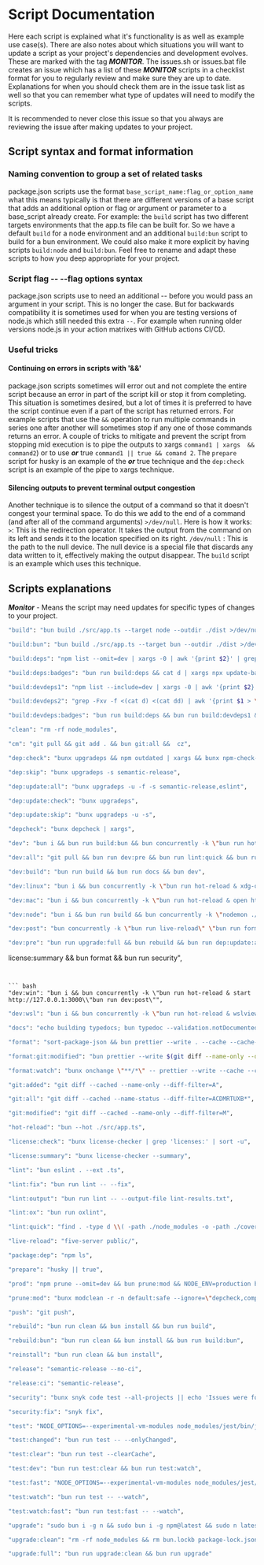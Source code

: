 # Script Documentation

Here each script is explained what it's functionality is as well as example use case(s). There are also notes about which situations you will want to update a script as your project's dependencies and development evolves. These are marked with the tag **_MONITOR_**. The issues.sh or issues.bat file creates an issue which has a list of these **_MONITOR_** scripts in a checklist format for you to regularly review and make sure they are up to date. Explanations for when you should check them are in the issue task list as well so that you can remember what type of updates will need to modify the scripts.

It is recommended to never close this issue so that you always are reviewing the issue after making updates to your project.

## Script syntax and format information

### Naming convention to group a set of related tasks

package.json scripts use the format `base_script_name:flag_or_option_name` what this means typically is that there are different versions of a base script that adds an additional option or flag or argument or parameter to a base_script already create. For example: the `build` script has two different targets environments that the app.ts file can be built for. So we have a default `build` for a node environment and an additional `build:bun` script to build for a bun environment. We could also make it more explicit by having scripts `build:node` and `build:bun`. Feel free to rename and adapt these scripts to how you deep appropriate for your project.

### Script flag -- --flag options syntax

package.json scripts use to need an additional -- before you would pass an argument in your script. This is no longer the case. But for backwards compatibility it is sometimes used for when you are testing versions of node.js which still needed this extra `--`. For example when running older versions node.js in your action matrixes with GitHub actions CI/CD.

### Useful tricks

#### Continuing on errors in scripts with '&&'

package.json scripts sometimes will error out and not complete the entire script because an error in part of the script kill or stop it from completing. This situation is sometimes desired, but a lot of times it is preferred to have the script continue even if a part of the script has returned errors. For example scripts that use the `&&` operation to run multiple commands in series one after another will sometimes stop if any one of those commands returns an error. A couple of tricks to mitigate and prevent the script from stopping mid execution is to pipe the outputs to xargs `command1 | xargs  && command2`) or to use **_or_** true `command1 || true && comand 2`. The `prepare` script for husky is an example of the **_or_** true technique and the `dep:check` script is an example of the pipe to xargs technique.

#### Silencing outputs to prevent terminal output congestion

Another technique is to silence the output of a command so that it doesn't congest your terminal space. To do this we add to the end of a command (and after all of the command arguments) `>/dev/null`. Here is how it works:
`>`: This is the redirection operator. It takes the output from the command on its left and sends it to the location specified on its right.
`/dev/null` : This is the path to the null device. The null device is a special file that discards any data written to it, effectively making the output disappear.
The `build` script is an example which uses this technique.

## Scripts explanations

**_Monitor_** - Means the script may need updates for specific types of changes to your project.

```bash
"build": "bun build ./src/app.ts --target node --outdir ./dist >/dev/null",
```

```bash
"build:bun": "bun build ./src/app.ts --target bun --outdir ./dist >/dev/null",
```

```bash
"build:deps": "npm list --omit=dev | xargs -0 | awk '{print $2}' | grep \"^[a-z@]\" | sed -'s/(^[a-zA-Z@].*?)(@.*)/\\1/g' > d",
```

```bash
"build:deps:badges": "bun run build:deps && cat d | xargs npx update-badge --behind && rm dd",
```

```bash
"build:devdeps1": "npm list --include=dev | xargs -0 | awk '{print $2}' | grep \"^[a-z@]\" sed -E 's/(^[a-zA-Z@].*?)(@.*)/\\1/g' > dd",
```

```bash
"build:devdeps2": "grep -Fxv -f <(cat d) <(cat dd) | awk '{print $1 > \"dd\"}'",
```

```bash
"build:devdeps:badges": "bun run build:deps && bun run build:devdeps1 && bun rubuild:devdeps2 && cat dd | xargs npx update-badge --behind  && rm d dd",
```

```bash
"clean": "rm -rf node_modules",
```

```bash
"cm": "git pull && git add . && bun git:all &&  cz",
```

```bash
"dep:check": "bunx upgradeps && npm outdated | xargs && bunx npm-check-updates && buncheck-dependencies && bun ./node_modules/npm-check/bin/cli.js -s | xargs && npm audit",
```

```bash
"dep:skip": "bunx upgradeps -s semantic-release",
```

```bash
"dep:update:all": "bunx upgradeps -u -f -s semantic-release,eslint",
```

```bash
"dep:update:check": "bunx upgradeps",
```

```bash
"dep:update:skip": "bunx upgradeps -u -s",
```

```bash
"depcheck": "bunx depcheck | xargs",
```

```bash
"dev": "bun i && bun run build:bun && bun concurrently -k \"bun run hot-reload\" \"bun rulive-reload\" \"bun run format:watch\" \"bun run test:watch:fast\"",
```

```bash
"dev:all": "git pull && bun run dev:pre && bun run lint:quick && bun run lint:ox && bun rudev:build",
```

```bash
"dev:build": "bun run build && bun run docs && bun dev",
```

```bash
"dev:linux": "bun i && bun concurrently -k \"bun run hot-reload & xdg-open http://127.0.1:3000\" \"bun run dev:post\"",
```

```bash
"dev:mac": "bun i && bun concurrently -k \"bun run hot-reload & open http://127.0.0.1:3000\\"bun run dev:post\"",
```

```bash
"dev:node": "bun i && bun run build && bun concurrently -k \"nodemon ./dist/server.jlocalhost 8080\" \"bun run live-reload\" \"bun run format:watch\" \"bun run test:watch:fast\"",
```

```bash
"dev:post": "bun concurrently -k \"bun run live-reload\" \"bun run format:watch\" \"bun rutest:watch:fast\"",
```

````bash
"dev:pre": "bun run upgrade:full && bun rebuild && bun run dep:update:all && echo \"YOU CAALSO RUN npm-check TO SEE ADDITIONAL DEPENDENCY UPDATES\" && npm i && bun run depcheck && burun prune:mod && bun run ``` bash
````

license:summary && bun format && bun run security",

````


``` bash
"dev:win": "bun i && bun concurrently -k \"bun run hot-reload & start http://127.0.0.1:3000\\"bun run dev:post\"",
````

```bash
"dev:wsl": "bun i && bun concurrently -k \"bun run hot-reload & wslview http://127.0.1:3000\" \"bun run dev:post\"",
```

```bash
"docs": "echo building typedocs; bun typedoc --validation.notDocumented --plugitypedoc-plugin-coverage >/dev/null",
```

```bash
"format": "sort-package-json && bun prettier --write . --cache --cache-strategy metadat--log-level log | grep -v \"unchanged\" | xargs",
```

```bash
"format:git:modified": "bun prettier --write $(git diff --name-only --diff-filter d | grep ts$' | xargs)",
```

```bash
"format:watch": "bunx onchange \"**/*\" -- prettier --write --cache --cache-strategy metadat--ignore-unknown {{changed}}",
```

```bash
"git:added": "git diff --cached --name-only --diff-filter=A",
```

```bash
"git:all": "git diff --cached --name-status --diff-filter=ACDMRTUXB*",
```

```bash
"git:modified": "git diff --cached --name-only --diff-filter=M",
```

```bash
"hot-reload": "bun --hot ./src/app.ts",
```

```bash
"license:check": "bunx license-checker | grep 'licenses:' | sort -u",
```

```bash
"license:summary": "bunx license-checker --summary",
```

```bash
"lint": "bun eslint . --ext .ts",
```

```bash
"lint:fix": "bun run lint -- --fix",
```

```bash
"lint:output": "bun run lint -- --output-file lint-results.txt",
```

```bash
"lint:ox": "bun run oxlint",
```

```bash
"lint:quick": "find . -type d \\( -path ./node_modules -o -path ./coverage -o -path ./dist --path ./docs \\) -prune -o -type f \\( -iname \\*.js -o -iname \\*.ts \\) -print | xargs /usbin/quick-lint-js | xargs",
```

```bash
"live-reload": "five-server public/",
```

```bash
"package:dep": "npm ls",
```

```bash
"prepare": "husky || true",
```

```bash
"prod": "npm prune --omit=dev && bun prune:mod && NODE_ENV=production bun run ./src/app.ts",
```

```bash
"prune:mod": "bunx modclean -r -n default:safe --ignore=\"depcheck,component.jso@semantic-release/changelog\"",
```

```bash
"push": "git push",
```

```bash
"rebuild": "bun run clean && bun install && bun run build",
```

```bash
"rebuild:bun": "bun run clean && bun install && bun run build:bun",
```

```bash
"reinstall": "bun run clean && bun install",
```

```bash
"release": "semantic-release --no-ci",
```

```bash
"release:ci": "semantic-release",
```

```bash
"security": "bunx snyk code test --all-projects || echo 'Issues were found please run: bunsnyk code test' && bunx snyk test --all-projects || echo 'Issues were found please run: bunsnyk test'",
```

```bash
"security:fix": "snyk fix",
```

```bash
"test": "NODE_OPTIONS=--experimental-vm-modules node_modules/jest/bin/jest.js",
```

```bash
"test:changed": "bun run test -- --onlyChanged",
```

```bash
"test:clear": "bun run test --clearCache",
```

```bash
"test:dev": "bun run test:clear && bun run test:watch",
```

```bash
"test:fast": "NODE_OPTIONS=--experimental-vm-modules node_modules/jest/bin/jest.j--maxWorkers=1 --collectCoverage=false",
```

```bash
"test:watch": "bun run test -- --watch",
```

```bash
"test:watch:fast": "bun run test:fast -- --watch",
```

```bash
"upgrade": "sudo bun i -g n && sudo bun i -g npm@latest && sudo n latest && hash -r && buupgrade",
```

```bash
"upgrade:clean": "rm -rf node_modules && rm bun.lockb package-lock.json && bun pm cache rm &sudo bun i -g n && sudo n prune || true && sudo npm uninstall -g n && sudo rm -rf /usr/locan && sudo rm -f /usr/local/bin/node",
```

```bash
"upgrade:full": "bun run upgrade:clean && bun run upgrade"
```
